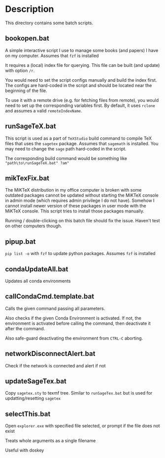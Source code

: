 # Description

This directory contains some batch scripts.

## bookopen.bat

A simple interactive script I use to manage some books (and papers) I have on my computer. Assumes that `fzf` is installed

It requires a (local) index file for querying. This file can be built (and update) with option `/r`.

You would need to set the script configs manually and build the index first. The configs are hard-coded in the script and should be located near the beginning of the file.

To use it with a remote drive (e.g. for fetching files from remote), you would need to set up the corresponding variables first. By default, it uses `rclone` and assumes a valid `remoteIndexName`.

## runSageTeX.bat

This script is used as a part of `TeXStudio` build command to compile TeX files that uses the `sagetex` package. Assumes that `sagemath` is installed. You may need to change the `sage` path hard-coded in the script.

The corresponding build command would be something like `"path\to\runSageTeX.bat" ?am"`

## mikTexFix.bat

The MiKTeX distribution in my office computer is broken with some outdated packages cannot be updated without starting the MiKTeX console in admin mode (which requires admin privilege I do not have). Somehow I cannot install newer version of these packages in user mode with the MiKTeX console. This script tries to install those packages manually.

Running / double-clicking on this batch file should fix the issue. Haven't test on other computers though.

## pipup.bat

`pip list -o` with `fzf` to update python packages. Assumes `fzf` is installed

## condaUpdateAll.bat

Updates all conda environments

## callCondaCmd.template.bat 

Calls the given command passing all parameters.

Also checks if the given Conda Environment is activated. If not, the environment is activated before calling the command, then deactivate it after the command.

Also safe-guard deactivating the environment from `CTRL-C` aborting.

## networkDisconnectAlert.bat

Check if the network is connected and alert if not

## updateSageTex.bat

Copy `sagetex.sty` to texmf tree. Similar to `runSageTex.bat` but is used for updatting/resetting `sagetex`

## selectThis.bat

Open `explorer.exe` with specified file selected, or prompt if the file does not exist

Treats whole arguments as a single filename

Useful with doskey

